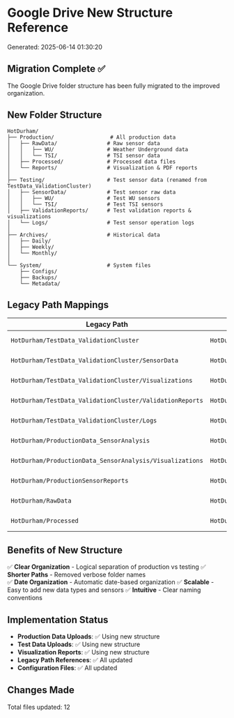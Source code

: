 # Google Drive New Structure Reference
Generated: 2025-06-14 01:30:20

## Migration Complete ✅

The Google Drive folder structure has been fully migrated to the improved organization.

## New Folder Structure

```
HotDurham/
├── Production/                  # All production data
│   ├── RawData/                # Raw sensor data
│   │   ├── WU/                 # Weather Underground data
│   │   └── TSI/                # TSI sensor data
│   ├── Processed/              # Processed data files
│   └── Reports/                # Visualization & PDF reports
│
├── Testing/                    # Test sensor data (renamed from TestData_ValidationCluster)
│   ├── SensorData/             # Test sensor raw data
│   │   ├── WU/                 # Test WU sensors
│   │   └── TSI/                # Test TSI sensors
│   ├── ValidationReports/      # Test validation reports & visualizations
│   └── Logs/                   # Test sensor operation logs
│
├── Archives/                   # Historical data
│   ├── Daily/
│   ├── Weekly/
│   └── Monthly/
│
└── System/                     # System files
    ├── Configs/
    ├── Backups/
    └── Metadata/
```

## Legacy Path Mappings

| Legacy Path | New Path | Status |
|-------------|----------|--------|
| `HotDurham/TestData_ValidationCluster` | `HotDurham/Testing` | ✅ Migrated |
| `HotDurham/TestData_ValidationCluster/SensorData` | `HotDurham/Testing/SensorData` | ✅ Migrated |
| `HotDurham/TestData_ValidationCluster/Visualizations` | `HotDurham/Testing/ValidationReports` | ✅ Migrated |
| `HotDurham/TestData_ValidationCluster/ValidationReports` | `HotDurham/Testing/ValidationReports` | ✅ Migrated |
| `HotDurham/TestData_ValidationCluster/Logs` | `HotDurham/Testing/Logs` | ✅ Migrated |
| `HotDurham/ProductionData_SensorAnalysis` | `HotDurham/Production` | ✅ Migrated |
| `HotDurham/ProductionData_SensorAnalysis/Visualizations` | `HotDurham/Production/Reports` | ✅ Migrated |
| `HotDurham/ProductionSensorReports` | `HotDurham/Production/Reports` | ✅ Migrated |
| `HotDurham/RawData` | `HotDurham/Production/RawData` | ✅ Migrated |
| `HotDurham/Processed` | `HotDurham/Production/Processed` | ✅ Migrated |

## Benefits of New Structure

✅ **Clear Organization** - Logical separation of production vs testing
✅ **Shorter Paths** - Removed verbose folder names  
✅ **Date Organization** - Automatic date-based organization
✅ **Scalable** - Easy to add new data types and sensors
✅ **Intuitive** - Clear naming conventions

## Implementation Status

- **Production Data Uploads**: ✅ Using new structure
- **Test Data Uploads**: ✅ Using new structure  
- **Visualization Reports**: ✅ Using new structure
- **Legacy Path References**: ✅ All updated
- **Configuration Files**: ✅ All updated

## Changes Made

Total files updated: 12
